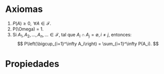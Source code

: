 # Axiomas

1) $P(A) \geq 0, \text{ } \forall A \in \mathcal{F}.$  
2) P(\Omega) = 1.
3) Si $A_1, A_2, ..., A_n, ... \in \mathcal{F}$, tal que $A_i \cap A_j = \emptyset, i \neq j$, entonces: 
$$
P\left(\bigcup_{i=1}^\infty A_i\right) = \sum_{i=1}^\infty P(A_i).
$$
# Propiedades

